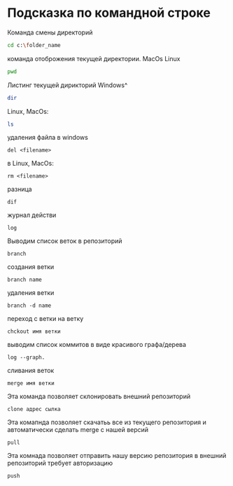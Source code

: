 # Подсказка по командной строке

Команда смены директорий
```sh
cd c:\folder_name
```

команда отоброжения текущей директории. MacOs Linux
```sh
pwd
```

Листинг текущей дирикторий
Windows^
```sh
dir
```
Linux, MacOs:
```sh
ls
```
удаления файла в windows 
```
del <filename>
```
в Linux, MacOs:
```
rm <filename>
```
разница
```
dif
```
журнал действи
```
log
```
Выводим список веток в репозиторий

```
branch
```
создания ветки
```
branch name
```
удаления ветки
```
branch -d name
```
переход с ветки на ветку 
```
chckout имя ветки
```
выводим список коммитов в виде красивого графа/дерева

```
log --graph.
```
сливания веток
```
merge имя ветки
```
Эта команда позволяет склонировать внешний репозиторий
```
clone адрес сылка
```
Эта комапнда позволяет скачатьь все из текущего репозитория и автоматически сделать merge с нашей версий
```
pull
```
Эта комнада позволяет отправить нашу версию репозитория в внешний репозиторий требует авторизацию
```
push
```
